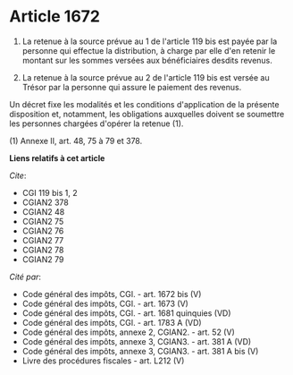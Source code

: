 # Article 1672

1. La retenue à la source prévue au 1 de l'article 119 bis est payée par la personne qui effectue la distribution, à charge
par elle d'en retenir le montant sur les sommes versées aux bénéficiaires desdits revenus.

2. La retenue à la source prévue au 2 de l'article 119 bis est versée au Trésor par la personne qui assure le paiement des
revenus.

Un décret fixe les modalités et les conditions d'application de la présente disposition et, notamment, les obligations
auxquelles doivent se soumettre les personnes chargées d'opérer la retenue (1).

(1) Annexe II, art. 48, 75 à 79 et 378.

**Liens relatifs à cet article**

_Cite_:

  - CGI 119 bis 1, 2
  - CGIAN2 378
  - CGIAN2 48
  - CGIAN2 75
  - CGIAN2 76
  - CGIAN2 77
  - CGIAN2 78
  - CGIAN2 79

_Cité par_:

  - Code général des impôts, CGI. - art. 1672 bis (V)
  - Code général des impôts, CGI. - art. 1673 (V)
  - Code général des impôts, CGI. - art. 1681 quinquies (VD)
  - Code général des impôts, CGI. - art. 1783 A (VD)
  - Code général des impôts, annexe 2, CGIAN2. - art. 52 (V)
  - Code général des impôts, annexe 3, CGIAN3. - art. 381 A (VD)
  - Code général des impôts, annexe 3, CGIAN3. - art. 381 A bis (V)
  - Livre des procédures fiscales - art. L212 (V)
